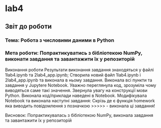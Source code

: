 # lab4

## Звіт до роботи

### Тема: Робота з числовими даними в Python

### Мета роботи: Попрактикуватись з бібліотекою NumPy, виконати завдання та завантажити їх у репозиторій

Виконання роботи
Результати виконання завдання знаходяться у файлі 1lab4.ipynb та 2lab4_app.ipynb;
Створила новий файл 1lab4.ipynb і 2lab4_app.ipynb та виконала в ньому завдання.
Виконала всі пункти та завдання у Jupytere Notebook.
Уважно переглянула код, зрозуміла чому виводяться саме такі значення. Звернула увагу на конструкції мови Python.
Виконала код/приклади наведені в Notebook. Модифікувала Notebook та виконала наступні завдання:
Скрізь де є функція homework яка виводить повідомлення з позначкою >>>>> - виконала ці завдання!

Висновок: Попрактикувалась з бібліотекою NumPy, виконала завдання та завантажити їх у репозиторій
